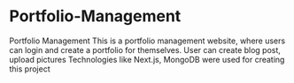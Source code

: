 # Portfolio-Management
Portfolio Management
This is a portfolio management website, where users can login and create a portfolio for themselves. User can create blog post, upload pictures
Technologies like Next.js, MongoDB were used for creating this project
